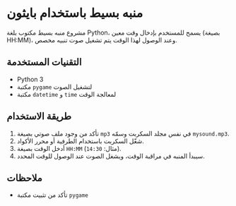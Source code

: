 # منبه بسيط باستخدام بايثون

مشروع منبه بسيط مكتوب بلغة Python، يسمح للمستخدم بإدخال وقت معين (بصيغة HH:MM)، وعند الوصول لهذا الوقت يتم تشغيل صوت تنبيه مخصص.

## التقنيات المستخدمة

- Python 3
- مكتبة `pygame` لتشغيل الصوت
- مكتبة `datetime` و `time` لمعالجة الوقت

## طريقة الاستخدام

1. تأكد من وجود ملف صوتي بصيغة `mp3` في نفس مجلد السكربت وسمّه `mysound.mp3`.
2. شغّل السكربت باستخدام الطرفية أو محرر الأكواد.
3. أدخل الوقت بصيغة `HH:MM` (مثال: `14:30`).
4. سيبدأ المنبه في مراقبة الوقت، ويشغل الصوت عند الوصول للوقت المحدد.

## ملاحظات

- تأكد من تثبيت مكتبة `pygame`
